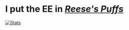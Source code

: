 # I put the EE in [*Reese's Puffs*](https://youtu.be/yvlLgYOcWxE)

[![Stats](https://github-readme-stats.vercel.app/api?username=bykevinyang)](https://github.com/anuraghazra/github-readme-stats)

<!--
**bykevinyang/bykevinyang** is a ✨ _special_ ✨ repository because its `README.md` (this file) appears on your GitHub profile.

Here are some ideas to get you started:

- 🔭 I’m currently working on ...
- 🌱 I’m currently learning ...
- 👯 I’m looking to collaborate on ...
- 🤔 I’m looking for help with ...
- 💬 Ask me about ...
- 📫 How to reach me: ...
- 😄 Pronouns: ...
- ⚡ Fun fact: ...
-->
